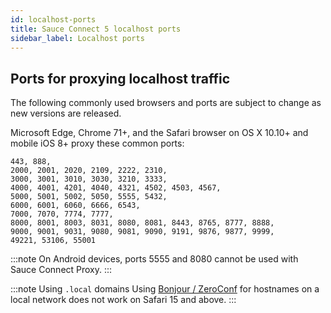 ```yaml
---
id: localhost-ports
title: Sauce Connect 5 localhost ports
sidebar_label: Localhost ports
---
```


## Ports for proxying localhost traffic

The following commonly used browsers and ports are subject to change as new versions are released.

Microsoft Edge, Chrome 71+, and the Safari browser on OS X 10.10+ and mobile iOS 8+ proxy these common ports:

    443, 888,
    2000, 2001, 2020, 2109, 2222, 2310,
    3000, 3001, 3010, 3030, 3210, 3333,
    4000, 4001, 4201, 4040, 4321, 4502, 4503, 4567,
    5000, 5001, 5002, 5050, 5555, 5432,
    6000, 6001, 6060, 6666, 6543,
    7000, 7070, 7774, 7777,
    8000, 8001, 8003, 8031, 8080, 8081, 8443, 8765, 8777, 8888,
    9000, 9001, 9031, 9080, 9081, 9090, 9191, 9876, 9877, 9999,
    49221, 53106, 55001

:::note
On Android devices, ports 5555 and 8080 cannot be used with Sauce Connect Proxy.
:::

:::note Using `.local` domains
Using [Bonjour / ZeroConf](https://developer.apple.com/bonjour) for hostnames on a local network does not work on Safari 15 and above.
:::